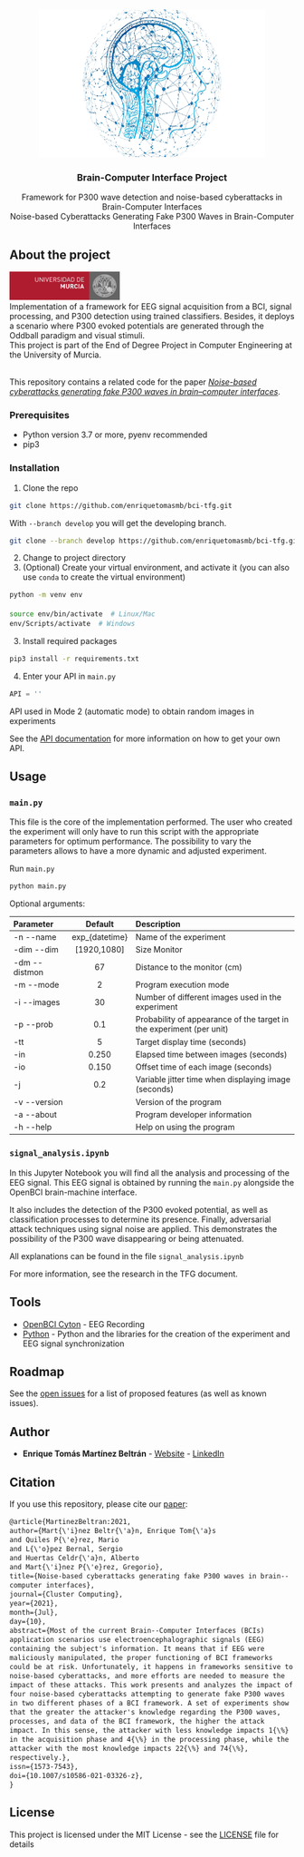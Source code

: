 <!-- PROJECT LOGO -->
<br>
<p align="center">
  <a href="https://github.com/enriquetomasmb/bci-tfg">
    <img src="experiments/bci.png" alt="BCI" width="400" height="260">
  </a>
  <h3 align="center">Brain-Computer Interface Project</h3>

  <p align="center">
    Framework for P300 wave detection and noise-based cyberattacks in Brain-Computer Interfaces
    <br>
    Noise-based Cyberattacks Generating Fake P300 Waves in Brain-Computer Interfaces
    <br>
  </p>
</p>

## About the project

<a href="https://um.es">
  <img src="experiments/umu.jpg" alt="BCI" width="195" height="50">
</a>
<br>
Implementation of a framework for EEG signal acquisition from a BCI, signal processing, and P300 detection using trained classifiers. Besides, it deploys a scenario where P300 evoked potentials are generated through the Oddball paradigm and visual stimuli.<br>
This project is part of the End of Degree Project in Computer Engineering at the University of Murcia.
<br><br>

This repository contains a related code for the paper *[Noise-based cyberattacks generating fake P300 waves in brain–computer interfaces](https://doi.org/10.1007/s10586-021-03326-z)*.


### Prerequisites

* Python version 3.7 or more, pyenv recommended
* pip3

### Installation

1. Clone the repo
```sh
git clone https://github.com/enriquetomasmb/bci-tfg.git
```
With ```--branch develop``` you will get the developing branch.
```sh
git clone --branch develop https://github.com/enriquetomasmb/bci-tfg.git
```
2. Change to project directory
3. (Optional) Create your virtual environment, and activate it (you can also use ```conda``` to create the virtual environment)
```sh
python -m venv env

source env/bin/activate  # Linux/Mac
env/Scripts/activate  # Windows
```
3. Install required packages
```sh
pip3 install -r requirements.txt
```
4. Enter your API in `main.py`
```python
API = ''

```
API used in Mode 2 (automatic mode) to obtain random images in experiments

See the [API documentation](https://unsplash.com/documentation) for more information on how to get your own API.

## Usage

### ```main.py```

This file is the core of the implementation performed. The user who created the experiment will only have to run this script with the appropriate parameters for optimum performance.
The possibility to vary the parameters allows to have a more dynamic and adjusted experiment.

Run ```main.py```
```sh
python main.py
```

Optional arguments: 

| Parameter                 | Default       | Description   |	
| :------------------------ |:-------------:| :-------------|
| -n --name 	       |	exp_{datetime}           |Name of the experiment
| -dim --dim 	       |	\[1920,1080]           |Size Monitor
| -dm --distmon 	       |	67           |Distance to the monitor (cm)
| -m --mode 	       |	2           |Program execution mode
| -i --images 	       |	30           |Number of different images used in the experiment
| -p --prob 	       |	0.1           |Probability of appearance of the target in the experiment (per unit)
| -tt 	       |	5           | Target display time (seconds)
| -in 	       |	0.250           |Elapsed time between images (seconds)
| -io 	       |	0.150           |Offset time of each image (seconds)
| -j 	       |	0.2           |Variable jitter time when displaying image (seconds)
| -v --version 	       |	           |Version of the program
| -a --about 	       |	           |Program developer information
| -h --help 	       |	           |Help on using the program




### ```signal_analysis.ipynb```

In this Jupyter Notebook you will find all the analysis and processing of the EEG signal.
This EEG signal is obtained by running the ```main.py``` alongside the OpenBCI brain-machine interface.

It also includes the detection of the P300 evoked potential, as well as classification processes to determine its presence.
Finally, adversarial attack techniques using signal noise are applied. This demonstrates the possibility of the P300 wave disappearing or being attenuated.

All explanations can be found in the file ```signal_analysis.ipynb```

For more information, see the research in the TFG document.

## Tools

* [OpenBCI Cyton](https://openbci.com/) - EEG Recording
* [Python](https://www.python.org/) - Python and the libraries for the creation of the experiment and EEG signal synchronization


## Roadmap

See the [open issues](https://github.com/enriquetomasmb/bci-tfg/issues) for a list of proposed features (as well as known issues).


## Author

* **Enrique Tomás Martínez Beltrán** - [Website](https://enriquetomasmb.com) - [LinkedIn](https://www.linkedin.com/in/enrique-tomas/)

## Citation

If you use this repository, please cite our [paper](https://doi.org/10.1007/s10586-021-03326-z):

```
@article{MartinezBeltran:2021,
author={Mart{\'i}nez Beltr{\'a}n, Enrique Tom{\'a}s
and Quiles P{\'e}rez, Mario
and L{\'o}pez Bernal, Sergio
and Huertas Celdr{\'a}n, Alberto
and Mart{\'i}nez P{\'e}rez, Gregorio},
title={Noise-based cyberattacks generating fake P300 waves in brain--computer interfaces},
journal={Cluster Computing},
year={2021},
month={Jul},
day={10},
abstract={Most of the current Brain--Computer Interfaces (BCIs) application scenarios use electroencephalographic signals (EEG) containing the subject's information. It means that if EEG were maliciously manipulated, the proper functioning of BCI frameworks could be at risk. Unfortunately, it happens in frameworks sensitive to noise-based cyberattacks, and more efforts are needed to measure the impact of these attacks. This work presents and analyzes the impact of four noise-based cyberattacks attempting to generate fake P300 waves in two different phases of a BCI framework. A set of experiments show that the greater the attacker's knowledge regarding the P300 waves, processes, and data of the BCI framework, the higher the attack impact. In this sense, the attacker with less knowledge impacts 1{\%} in the acquisition phase and 4{\%} in the processing phase, while the attacker with the most knowledge impacts 22{\%} and 74{\%}, respectively.},
issn={1573-7543},
doi={10.1007/s10586-021-03326-z},
}
```
## License

This project is licensed under the MIT License - see the [LICENSE](LICENSE) file for details

